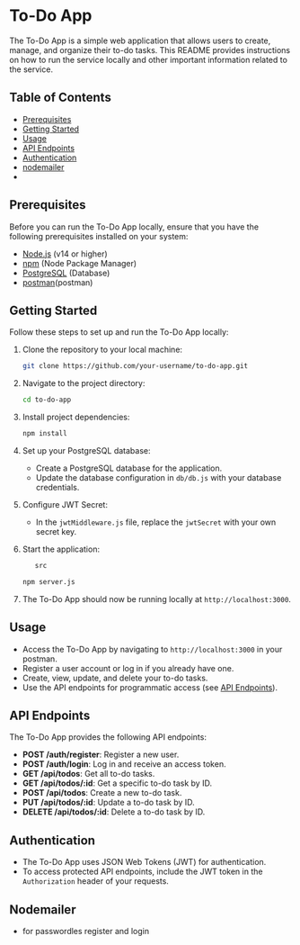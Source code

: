 
# To-Do App

The To-Do App is a simple web application that allows users to create, manage, and organize their to-do tasks. This README provides instructions on how to run the service locally and other important information related to the service.

## Table of Contents

- [Prerequisites](#prerequisites)
- [Getting Started](#getting-started)
- [Usage](#usage)
- [API Endpoints](#api-endpoints)
- [Authentication](#authentication)
- [nodemailer](#nodemailer)
-

## Prerequisites

Before you can run the To-Do App locally, ensure that you have the following prerequisites installed on your system:

- [Node.js](https://nodejs.org/) (v14 or higher)
- [npm](https://www.npmjs.com/) (Node Package Manager)
- [PostgreSQL](https://www.postgresql.org/) (Database)
- [postman](https://www.postman.com/)(postman)
## Getting Started

Follow these steps to set up and run the To-Do App locally:

1. Clone the repository to your local machine:

   ```bash
   git clone https://github.com/your-username/to-do-app.git
   ```

2. Navigate to the project directory:

   ```bash
   cd to-do-app
   ```

3. Install project dependencies:

   ```bash
   npm install
   ```

4. Set up your PostgreSQL database:
   - Create a PostgreSQL database for the application.
   - Update the database configuration in `db/db.js` with your database credentials.

5. Configure JWT Secret:
   - In the `jwtMiddleware.js` file, replace the `jwtSecret` with your own secret key.

6. Start the application:
   ```bash
      src
   ```
   ```bash
   npm server.js
   ```

7. The To-Do App should now be running locally at `http://localhost:3000`.

## Usage

- Access the To-Do App by navigating to `http://localhost:3000` in your postman.
- Register a user account or log in if you already have one.
- Create, view, update, and delete your to-do tasks.
- Use the API endpoints for programmatic access (see [API Endpoints](#api-endpoints)).

## API Endpoints

The To-Do App provides the following API endpoints:

- **POST /auth/register**: Register a new user.
- **POST /auth/login**: Log in and receive an access token.
- **GET /api/todos**: Get all to-do tasks.
- **GET /api/todos/:id**: Get a specific to-do task by ID.
- **POST /api/todos**: Create a new to-do task.
- **PUT /api/todos/:id**: Update a to-do task by ID.
- **DELETE /api/todos/:id**: Delete a to-do task by ID.

## Authentication

- The To-Do App uses JSON Web Tokens (JWT) for authentication.
- To access protected API endpoints, include the JWT token in the `Authorization` header of your requests.

## Nodemailer
- for passwordles register and login

